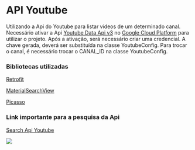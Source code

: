 # API Youtube
Utilizando a Api do Youtube para listar vídeos de um determinado canal.
Necessário ativar a Api [Youtube Data Api v3](https://developers.google.com/youtube/v3/docs) no [Google Cloud Platform](https://console.cloud.google.com/apis/dashboard) para utilizar o projeto. Após a ativação, será necessário criar uma credencial. A chave gerada, deverá ser substituída na classe YoutubeConfig. Para trocar o canal, é necessário trocar o CANAL_ID na classe YoutubeConfig.

### Bibliotecas utilizadas
[Retrofit](https://square.github.io/retrofit/)

[MaterialSearchView](https://github.com/MiguelCatalan/MaterialSearchView)

[Picasso](https://square.github.io/picasso/)

### Link importante para a pesquisa da Api
[Search Api Youtube](https://developers.google.com/youtube/v3/docs/search/list)


 ![](https://github.com/davif10/Imagens/blob/main/Youtube/Api%20Youtube.gif)

